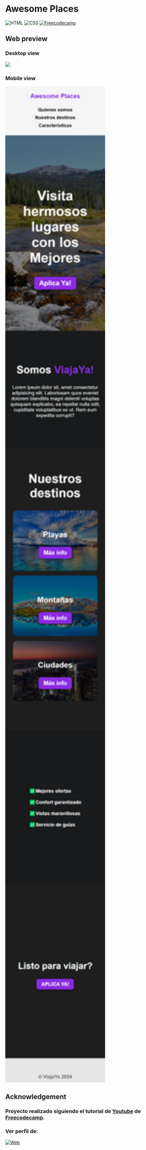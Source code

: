 # Awesome Places

![HTML](https://img.shields.io/badge/HTML-239120?style=for-the-badge&logo=html5&logoColor=white)
![CSS](https://img.shields.io/badge/CSS-239120?&style=for-the-badge&logo=css3&logoColor=white)
[![Freecodecamp](https://img.shields.io/badge/freecodecamp-27273D?style=for-the-badge&logo=freecodecamp&logoColor=white)](https://www.freecodecamp.org/)

## Web preview

### Desktop view

![](./media/desktopview.png)

### Mobile view
<img src="./media/mobileview.png" alt="drawing" height="3139px" />

## Acknowledgement

### Proyecto realizado siguiendo el tutorial de [Youtube](https://youtu.be/VgHproadDD8) de [Freecodecamp](https://www.freecodecamp.org/).
### Ver perfil de:
[![Web](https://img.shields.io/badge/GitHub-DavidChoi-14a1f0?style=for-the-badge&logo=github&logoColor=white&labelColor=101010)](https://github.com/choidavid4)